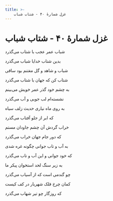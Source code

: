 ```yaml
---
title: >-
    غزل شمارهٔ ۴۰ - شتاب شباب
---
```

# غزل شمارهٔ ۴۰ - شتاب شباب

<div class="b" id="bn1"><div class="m1"><p>شباب عمر عجب با شتاب می‌گذرد</p></div>
<div class="m2"><p>بدین شتاب خدایا شباب می‌گذرد</p></div></div>
<div class="b" id="bn2"><div class="m1"><p>شباب و شاهد و گل مغتنم بود ساقی</p></div>
<div class="m2"><p>شتاب کن که جهان با شتاب می‌گذرد</p></div></div>
<div class="b" id="bn3"><div class="m1"><p>به چشم خود گذر عمر خویش می‌بینم</p></div>
<div class="m2"><p>نشسته‌ام لب جویی و آب می‌گذرد</p></div></div>
<div class="b" id="bn4"><div class="m1"><p>به روی ماه نیاری حدیث زلف سیاه</p></div>
<div class="m2"><p>که ابر از جلو آفتاب می‌گذرد</p></div></div>
<div class="b" id="bn5"><div class="m1"><p>خراب گردش آن چشم جاودان مستم</p></div>
<div class="m2"><p>که دور جام جهان خراب می‌گذرد</p></div></div>
<div class="b" id="bn6"><div class="m1"><p>به آب و تاب جوانی چگونه غره شدی</p></div>
<div class="m2"><p>که خود جوانی و این آب و تاب می‌گذرد</p></div></div>
<div class="b" id="bn7"><div class="m1"><p>به زیر سنگ لحد استخوان پیکر ما</p></div>
<div class="m2"><p>چو گندمی است که از آسیاب می‌گذرد</p></div></div>
<div class="b" id="bn8"><div class="m1"><p>کمان چرخ فلک شهریار در کف کیست</p></div>
<div class="m2"><p>که روزگار چو تیر شهاب می‌گذرد</p></div></div>
